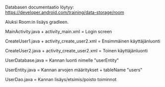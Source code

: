 Databasen documentaatio löytyy:
https://developer.android.com/training/data-storage/room


Aluksi Room:in lisäys gradleen.


MainActivity.java + activity_main.xml
= Login screen

CreateUser1.java + activity_create_user2.xml
= Ensimmäinen käyttäjänluonti

CreateUser2.java + activity_create_user2.xml
= Toinen käyttäjänluonti

UserDatabase.java
= Kannan luonti nimelle "userEntity"

UserEntity.java
= Kannan arvojen määritykset + tableName "users"

UserDao.java
= Kannan lisäys/etsimis/poisto toiminnot
